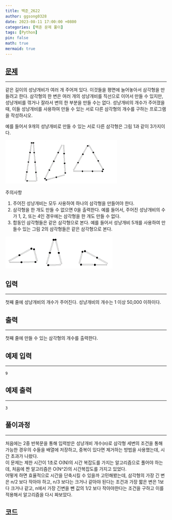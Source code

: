 ```yaml
---
title: 백준_2622
author: ggsong0328
date: 2023-08-11 17:00:00 +0800
categories: [백준 문제 풀이]
tags: [Python]
pin: false
math: true
mermaid: true
---
```


## __[문제](https://www.acmicpc.net/problem/2622)__
***
같은 길이의 성냥개비가 여러 개 주어져 있다. 이것들을 평면에 늘어놓아서 삼각형을 만들려고 한다. 삼각형의 한 변은 여러 개의 성냥개비를 직선으로 이어서 만들 수 있지만, 성냥개비를 꺾거나 잘라서 변의 한 부분을 만들 수는 없다. 성냥개비의 개수가 주어졌을 때, 이들 성냥개비를 사용하여 만들 수 있는 서로 다른 삼각형의 개수를 구하는 프로그램을 작성하시오.

예를 들어서 9개의 성냥개비로 만들 수 있는 서로 다른 삼각형은 그림 1과 같이 3가지이다.

![이미지](/assets/img/2622.png)

주의사항

1. 주어진 성냥개비는 모두 사용하여 하나의 삼각형을 만들어야 한다.
2. 삼각형을 한 개도 만들 수 없으면 0을 출력한다. 예를 들어서, 주어진 성냥개비의 수가 1, 2, 또는 4인 경우에는 삼각형을 한 개도 만들 수 없다.
3. 합동인 삼각형들은 같은 삼각형으로 본다. 예를 들어서 성냥개비 5개를 사용하여 만들수 있는 그림 2의 삼각형들은 같은 삼각형으로 본다.

![이미지](/assets/img/2622_2.png)

## __입력__
***
첫째 줄에 성냥개비의 개수가 주어진다. 성냥개비의 개수는 1 이상 50,000 이하이다.

## __출력__
***
첫째 줄에 만들 수 있는 삼각형의 개수를 출력한다.

## 예제 입력
***
    9

## 예제 출력
***
    3

## __풀이과정__
***
처음에는 2중 반복문을 통해 입력받은 성냥개비 개수(n)로 삼각형 세변의 조건을 통해 가능한 경우의 수들을 배열에 저장하고, 중복이 있다면 제거하는 방법을 사용했는데, 시간 초과가 나왔다. <br>
이 문제는 제한 시간이 1초로 O(N)의 시간 복잡도를 가지는 알고리즘으로 풀어야 하는데, 처음에 짠 알고리즘은 O(N^2)의 시간복잡도를 가지고 있었다.<br>
어떻게 하면 효율적으로 시간을 단축시킬 수 있을까 고민해봤는데, 삼각형의 가장 긴 변은 n/2 보다 작아야 하고, n/3 보다는 크거나 같아야 된다는 조건과 가장 짧은 변은 1보다 크거나 같고, n에서 가장 긴변을 뺀 값의 1/2 보다 작아야한다는 조건을 구하고 이를 적용해서 알고리즘을 다시 짜보았다.

## __코드__
<script src="https://gist.github.com/ggsong0328/9c6657e4fc230d1fb0b57cb3d6cb0b5b.js"></script>